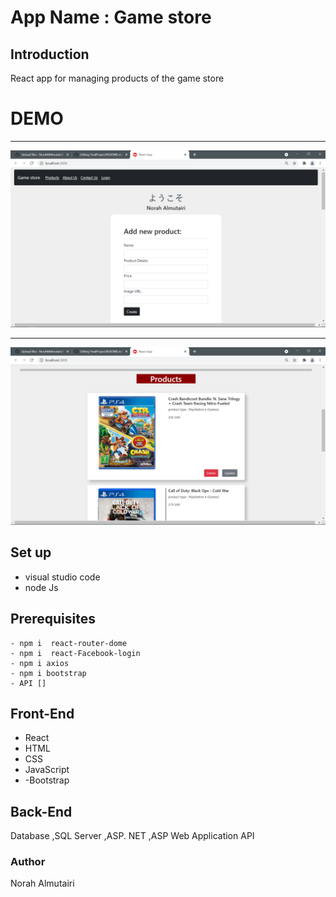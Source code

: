 # App Name : Game store
##  Introduction
React app for managing products of the game store

# DEMO
    
 ---

 ![Demo 1](https://raw.githubusercontent.com/NorahMAlmutairi/FinalProject/main/demo1.png)
 
 ---
 

 ![Demo 2](https://raw.githubusercontent.com/NorahMAlmutairi/FinalProject/main/demo2.png)
 
 ## Set up
   - visual studio code
   -  node Js
  ## Prerequisites
    - npm i  react-router-dome
    - npm i  react-Facebook-login
    - npm i axios
    - npm i bootstrap
    - API []
  ##  Front-End
   - React
   - HTML
   - CSS
   - JavaScript
   - -Bootstrap
  ##  Back-End
  Database
 ,SQL Server 
 ,ASP. NET
 ,ASP Web Application API
  
 ###  Author
 Norah Almutairi
    
